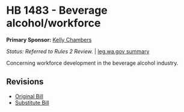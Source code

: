# HB 1483 - Beverage alcohol/workforce
**Primary Sponsor:** [Kelly Chambers](/person/leg/chambers_ke.md)

*Status: Referred to Rules 2 Review.* | [leg.wa.gov summary](https://app.leg.wa.gov/billsummary?BillNumber=1483&Year=2021)

Concerning workforce development in the beverage alcohol industry.

## Revisions
* [Original Bill](1/)
* [Substitute Bill](S/)